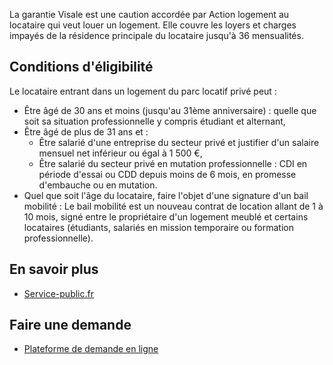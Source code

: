 La garantie Visale est une caution accordée par Action logement au locataire qui veut louer un logement. Elle couvre les loyers et charges impayés de la résidence principale du locataire jusqu'à 36 mensualités.

## Conditions d'éligibilité

Le locataire entrant dans un logement du parc locatif privé peut :
- Être âgé de 30 ans et moins (jusqu'au 31ème anniversaire) : quelle que soit sa situation professionnelle y compris étudiant et alternant,
- Être âgé de plus de 31 ans et :
  - Être salarié d'une entreprise du secteur privé et justifier d'un salaire mensuel net inférieur ou égal à 1 500 €,
  - Être salarié du secteur privé en mutation professionnelle : CDI en période d'essai ou CDD depuis moins de 6 mois, en promesse d'embauche ou en mutation.
- Quel que soit l'âge du locataire, faire l'objet d'une signature d'un bail mobilité : Le bail mobilité est un nouveau contrat de location allant de 1 à 10 mois, signé entre le propriétaire d'un logement meublé et certains locataires (étudiants, salariés en mission temporaire ou formation professionnelle).

## En savoir plus
- [Service-public.fr](https://www.service-public.fr/particuliers/vosdroits/F33453)

## Faire une demande
- [Plateforme de demande en ligne](https://fo.visale.fr/#/fr/login)
